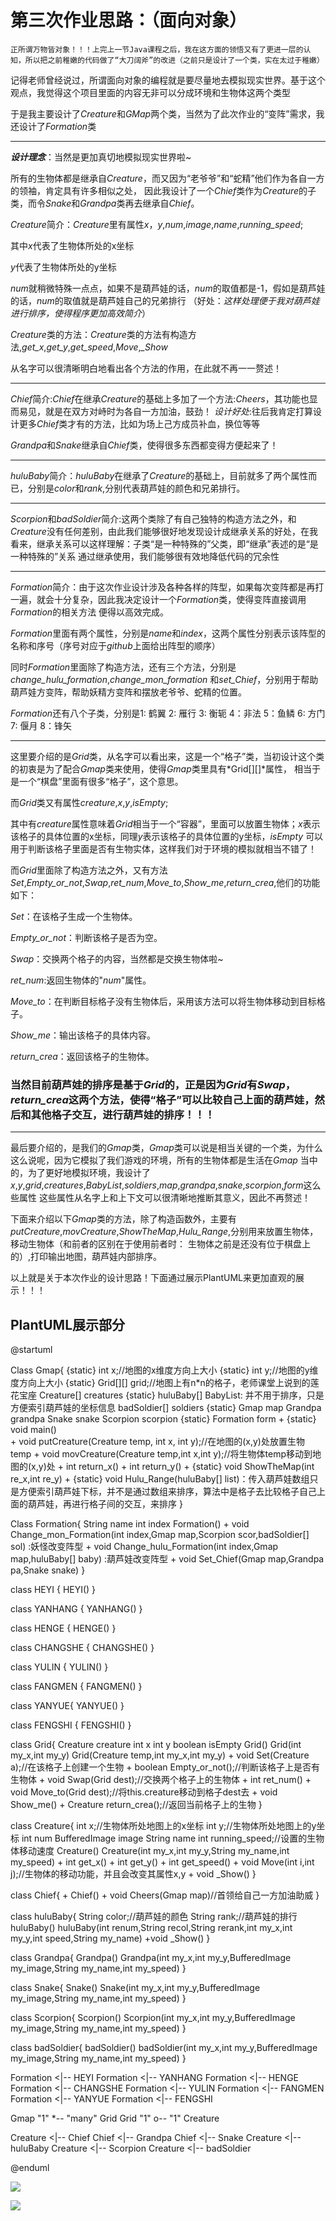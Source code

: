 # 第三次作业思路：（面向对象）

    正所谓万物皆对象！！！上完上一节Java课程之后，我在这方面的领悟又有了更进一层的认知，所以把之前稚嫩的代码做了“大刀阔斧”的改进（之前只是设计了一个类，实在太过于稚嫩）
记得老师曾经说过，所谓面向对象的编程就是要尽量地去模拟现实世界。基于这个观点，我觉得这个项目里面的内容无非可以分成环境和生物体这两个类型

于是我主要设计了*Creature*和*GMap*两个类，当然为了此次作业的“变阵”需求，我还设计了*Formation*类

----

***设计理念***：当然是更加真切地模拟现实世界啦~

所有的生物体都是继承自*Creature*，而又因为“老爷爷”和“蛇精”他们作为各自一方的领袖，肯定具有许多相似之处，
因此我设计了一个*Chief*类作为*Creature*的子类，而令*Snake*和*Grandpa*类再去继承自*Chief*。

*Creature*简介：*Creature*里有属性*x*，*y*,*num*,*image*,*name*,*running_speed*;

其中*x*代表了生物体所处的x坐标

*y*代表了生物体所处的y坐标

*num*就稍微特殊一点点，如果不是葫芦娃的话，*num*的取值都是-1，假如是葫芦娃的话，*num*的取值就是葫芦娃自己的兄弟排行
（好处：*这样处理便于我对葫芦娃进行排序，使得程序更加高效简介*）

*Creature*类的方法：*Creature*类的方法有构造方法,*get_x*,*get_y*,*get_speed*,*Move*,*_Show*

从名字可以很清晰明白地看出各个方法的作用，在此就不再一一赘述！

---

*Chief*简介:*Chief*在继承*Creature*的基础上多加了一个方法:*Cheers*，其功能也显而易见，就是在双方对峙时为各自一方加油，鼓劲！
*设计好处*:往后我肯定打算设计更多*Chief*类才有的方法，比如为场上己方成员补血，换位等等

*Grandpa*和*Snake*继承自*Chief*类，使得很多东西都变得方便起来了！

----

*huluBaby*简介：*huluBaby*在继承了*Creature*的基础上，目前就多了两个属性而已，分别是*color*和*rank*,分别代表葫芦娃的颜色和兄弟排行。

----

*Scorpion*和*badSoldier*简介:这两个类除了有自己独特的构造方法之外，和*Creature*没有任何差别，由此我们能够很好地发现设计成继承关系的好处，在我看来，继承关系可以这样理解：子类“是一种特殊的”父类，即“继承”表述的是“是一种特殊的”关系
通过继承使用，我们能够很有效地降低代码的冗余性

----

*Formation*简介：由于这次作业设计涉及各种各样的阵型，如果每次变阵都是再打一遍，就会十分复杂，因此我决定设计一个*Formation*类，使得变阵直接调用*Formation*的相关方法
便得以高效完成。

*Formation*里面有两个属性，分别是*name*和*index*，这两个属性分别表示该阵型的名称和序号（序号对应于*github*上面给出阵型的顺序）

同时*Formation*里面除了构造方法，还有三个方法，分别是*change_hulu_formation*,*change_mon_formation*
和*set_Chief*，分别用于帮助葫芦娃方变阵，帮助妖精方变阵和摆放老爷爷、蛇精的位置。

*Formation*还有八个子类，分别是1: 鹤翼 2: 雁行 3: 衡轭 4：非法 5：鱼鳞 6: 方门 7: 偃月 8：锋矢

----

这里要介绍的是*Grid*类，从名字可以看出来，这是一个“格子”类，当初设计这个类的初衷是为了配合*Gmap*类来使用，使得*Gmap*类里具有*Grid[][]*属性，
相当于是一个“棋盘”里面有很多“格子”，这个意思。

而*Grid*类又有属性*creature*,*x*,*y*,*isEmpty*;

其中有*creature*属性意味着*Grid*相当于一个“容器”，里面可以放置生物体；*x*表示该格子的具体位置的x坐标，同理*y*表示该格子的具体位置的y坐标，*isEmpty*
可以用于判断该格子里面是否有生物实体，这样我们对于环境的模拟就相当不错了！

而*Grid*里面除了构造方法之外，又有方法*Set*,*Empty_or_not*,*Swap*,*ret_num*,*Move_to*,*Show_me*,*return_crea*,他们的功能如下：

*Set*：在该格子生成一个生物体。

*Empty_or_not*：判断该格子是否为空。

*Swap*：交换两个格子的内容，当然都是交换生物体啦~

*ret_num*:返回生物体的"*num*"属性。

*Move_to*：在判断目标格子没有生物体后，采用该方法可以将生物体移动到目标格子。

*Show_me*：输出该格子的具体内容。

*return_crea*：返回该格子的生物体。

### 当然目前葫芦娃的排序是基于*Grid*的，正是因为*Grid*有*Swap*，*return_crea*这两个方法，使得“格子”可以比较自己上面的葫芦娃，然后和其他格子交互，进行葫芦娃的排序！！！

----

最后要介绍的，是我们的*Gmap*类，*Gmap*类可以说是相当关键的一个类，为什么这么说呢，因为它模拟了我们游戏的环境，所有的生物体都是生活在*Gmap*
当中的，为了更好地模拟环境，我设计了*x*,*y*,*grid*,*creatures*,*BabyList*,*soldiers*,*map*,*grandpa*,*snake*,*scorpion*,*form*这么些属性
这些属性从名字上和上下文可以很清晰地推断其意义，因此不再赘述！

下面来介绍以下*Gmap*类的方法，除了构造函数外，主要有*putCreature*,*movCreature*,*ShowTheMap*,*Hulu_Range*,分别用来放置生物体，移动生物体（和前者的区别在于使用前者时：
生物体之前是还没有位于棋盘上的）,打印输出地图，葫芦娃内部排序。


以上就是关于本次作业的设计思路！下面通过展示PlantUML来更加直观的展示！！！

## PlantUML展示部分




@startuml

Class Gmap{
	{static} int x;//地图的x维度方向上大小
	{static} int y;//地图的y维度方向上大小
	{static} Grid[][] grid;//地图上有n*n的格子，老师课堂上说到的莲花宝座
	Creature[] creatures
    	{static} huluBaby[] BabyList:  并不用于排序，只是方便索引葫芦娃的坐标信息
    	badSoldier[] soldiers
    	{static} Gmap map
   	Grandpa grandpa
   	Snake snake
    	Scorpion scorpion
    	{static} Formation form
	+ {static} void main()    
	+  void putCreature(Creature temp, int x, int y);//在地图的(x,y)处放置生物temp
	+  void movCreature(Creature temp,int x,int y);//将生物体temp移动到地图的(x,y)处
	+  int return_x()
	+  int return_y()
	+  {static} void ShowTheMap(int re_x,int re_y)
	+  {static} void Hulu_Range(huluBaby[] list)：传入葫芦娃数组只是方便索引葫芦娃下标，并不是通过数组来排序，算法中是格子去比较格子自己上面的葫芦娃，再进行格子间的交互，来排序
}

Class Formation{
    String name
    int index
    Formation()
    + void Change_mon_Formation(int index,Gmap map,Scorpion scor,badSoldier[] sol) :妖怪改变阵型
    + void Change_hulu_Formation(int index,Gmap map,huluBaby[] baby) :葫芦娃改变阵型
    + void Set_Chief(Gmap map,Grandpa pa,Snake snake)
}

class HEYI {
	HEYI()
}

class YANHANG {
	YANHANG()
}

class HENGE {
	HENGE()
}

class CHANGSHE {
	CHANGSHE()
}

class YULIN {
	YULIN()
}

class FANGMEN {
	FANGMEN()
}

class YANYUE{
	YANYUE()
}

class FENGSHI {
	FENGSHI()
}

class Grid{
    Creature creature
    int x
    int y
    boolean isEmpty
    Grid()
    Grid(int my_x,int my_y)
    Grid(Creature temp,int my_x,int my_y)
    + void Set(Creature a);//在该格子上创建一个生物
    + boolean Empty_or_not();//判断该格子上是否有生物体
    + void Swap(Grid dest);//交换两个格子上的生物体
    + int ret_num()
    + void Move_to(Grid dest);//将this.creature移动到格子dest去
    + void Show_me()
    + Creature return_crea();//返回当前格子上的生物
}

class Creature{
    int x;//生物体所处地图上的x坐标
    int y;//生物体所处地图上的y坐标
    int num
    BufferedImage image
	String name
	int running_speed;//设置的生物体移动速度
    Creature()
    Creature(int my_x,int my_y,String my_name,int my_speed)
    + int get_x()
    + int get_y()
    + int get_speed()
    + void Move(int i,int j);//生物体的移动功能，并且会改变其属性x,y
    + void _Show()
}

class Chief{
    + Chief()
    + void Cheers(Gmap map)//首领给自己一方加油助威
}

class huluBaby{
    String color;//葫芦娃的颜色
	String rank;//葫芦娃的排行
    huluBaby()
    huluBaby(int renum,String recol,String rerank,int my_x,int my_y,int speed,String my_name)
    +void _Show()
}

class Grandpa{
    Grandpa()
    Grandpa(int my_x,int my_y,BufferedImage my_image,String my_name,int my_speed)
}

class Snake{
    Snake()
    Snake(int my_x,int my_y,BufferedImage my_image,String my_name,int my_speed)
}

class Scorpion{
    Scorpion()
    Scorpion(int my_x,int my_y,BufferedImage my_image,String my_name,int my_speed)
}

class badSoldier{
    badSoldier()
    badSoldier(int my_x,int my_y,BufferedImage my_image,String my_name,int my_speed)
}


Formation <|-- HEYI
Formation <|-- YANHANG
Formation <|-- HENGE
Formation <|-- CHANGSHE
Formation <|-- YULIN
Formation <|-- FANGMEN
Formation <|-- YANYUE
Formation <|-- FENGSHI

Gmap "1"  *--  "many" Grid
Grid "1" o-- "1" Creature

Creature <|--  Chief
Chief <|-- Grandpa
Chief <|-- Snake
Creature <|-- huluBaby
Creature <|-- Scorpion
Creature <|-- badSoldier


@enduml

![](https://github.com/Goodday666/Pictures2/raw/master/myPlantuml.png)

![](https://github.com/Goodday666/Pictures2/raw/master/myPlantuml2.png)



